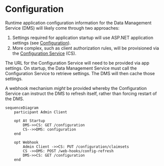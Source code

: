 # Configuration

Runtime application configuration information for the Data Management Service
(DMS) will likely come through two approaches:

1. Settings required for application startup will use ASP.NET application
   settings (see [Configuration](../CONFIGURATION.md)).
2. More complex, such as client authorization rules, will be provisioned via the
   [Configuration Service](../CS/) (CS).

The URL for the Configuration Service will need to be provided via app settings.
On startup, the Data Management Service must call the Configuration Service to
retrieve settings. The DMS will then cache those settings.

A webhook mechanism _might_ be provided whereby the Configuration Service can
instruct the DMS to refresh itself, rather than forcing restart of the DMS.

```mermaid
sequenceDiagram
    participant Admin Client

    opt At Startup
        DMS->>CS: GET /configuration
        CS-->>DMS: configuration
    end

    opt Webhook
        Admin Client ->>CS: PUT /configuration/claimsets
        CS ->>DMS: POST /web-hooks/config-refresh
        DMS->>CS: GET /configuration
    end
```
